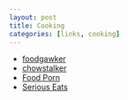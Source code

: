 ```yaml
---
layout: post
title: Cooking
categories: [links, cooking]
---
```


- [foodgawker](http://foodgawker.com/)
- [chowstalker](http://www.chowstalker.com/)
- [Food Porn](http://www.flickr.com/groups/food_porn/)
- [Serious Eats](http://www.seriouseats.com/)
